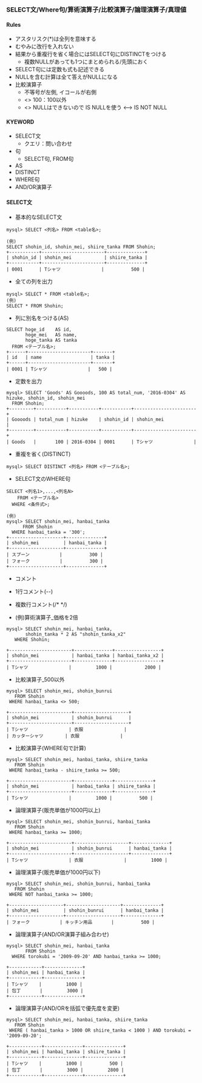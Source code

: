 ### SELECT文/Where句/算術演算子/比較演算子/論理演算子/真理値

#### Rules
- アスタリスク(*)は全列を意味する
- むやみに改行を入れない
- 結果から重複行を省く場合にはSELECT句にDISTINCTをつける
  - 複数NULLがあっても1つにまとめられる/先頭におく
- SELECT句には定数も式も記述できる
- NULLを含む計算は全て答えがNULLになる
- 比較演算子
  - 不等号が左側, イコールが右側 
  - <> 100：100以外
  - <> NULLはできないので IS NULLを使う <--> IS NOT NULL


#### KYEWORD
- SELECT文
  - クエリ：問い合わせ 
- 句
  - SELECT句, FROM句 
- AS
- DISTINCT
- WHERE句
- AND/OR演算子



#### SELECT文
- 基本的なSELECT文
```
mysql> SELECT <列名> FROM <table名>;

(例) 
SELECT shohin_id, shohin_mei, shiire_tanka FROM Shohin;
+-----------+-----------------------+--------------+
| shohin_id | shohin_mei            | shiire_tanka |
+-----------+-----------------------+--------------+
| 0001      | Tシャツ               |          500 |
```

- 全ての列を出力
```
mysql> SELECT * FROM <table名>;
(例)
SELECT * FROM Shohin;
```

- 列に別名をつける(AS)
```
SELECT hoge_id    AS id,
       hoge_mei   AS name,
       hoge_tanka AS tanka
  FROM <テーブル名>;
+------+-----------------------+-------+
| id   | name                  | tanka |
+------+-----------------------+-------+
| 0001 | Tシャツ               |   500 |
```

-  定数を出力
```
mysql> SELECT 'Goods' AS Goooods, 100 AS total_num, '2016-0304' AS hizuke, shohin_id, shohin_mei
  FROM Shohin;
+---------+-----------+-----------+-----------+-----------------------+
| Goooods | total_num | hizuke    | shohin_id | shohin_mei            |
+---------+-----------+-----------+-----------+-----------------------+
| Goods   |       100 | 2016-0304 | 0001      | Tシャツ               |
```

- 重複を省く(DISTINCT)
```
mysql> SELECT DISTINCT <列名> FROM <テーブル名>;
```

- SELECT文のWHERE句
```
SELECT <列名1>,...,<列名N>
    FROM <テーブル名>
  WHERE <条件式>;

(例)
mysql> SELECT shohin_mei, hanbai_tanka
	  FROM Shohin
  WHERE hanbai_tanka = '300';
+--------------------+--------------+
| shohin_mei         | hanbai_tanka |
+--------------------+--------------+
| スプーン           |          300 |
| フォーク           |          300 |
+--------------------+--------------+
```

- コメント
 - 1行コメント(--)
 - 複数行コメント(/*	*/)


- (例)算術演算子_価格を2倍
```
mysql> SELECT shohin_mei, hanbai_tanka,
       shohin_tanka * 2 AS "shohin_tanka_x2"
   WHERE Shohin;

+-----------------------+--------------+-----------------+
| shohin_mei            | hanbai_tanka | hanbai_tanka_x2 |
+-----------------------+--------------+-----------------+
| Tシャツ               |         1000 |            2000 |       
```

- 比較演算子_500以外
```
mysql> SELECT shohin_mei, shohin_bunrui
   FROM Shohin
 WHERE hanbai_tanka <> 500;

+-----------------------+--------------------+
| shohin_mei            | shohin_bunrui      |
+-----------------------+--------------------+
| Tシャツ               | 衣服               |
| カッターシャツ        | 衣服               |
```

- 比較演算子(WHERE句で計算)
```
mysql> SELECT shohin_mei, hanbai_tanka, shiire_tanka
   FROM Shohin
 WHERE hanbai_tanka - shiire_tanka >= 500;

+-----------------------+--------------+--------------+
| shohin_mei            | hanbai_tanka | shiire_tanka |
+-----------------------+--------------+--------------+
| Tシャツ               |         1000 |          500 |
```

- 論理演算子(販売単価が1000円以上)
```
mysql> SELECT shohin_mei, shohin_bunrui, hanbai_tanka 
   FROM Shohin
 WHERE hanbai_tanka >= 1000;
 
+-----------------------+--------------------+--------------+
| shohin_mei            | shohin_bunrui      | hanbai_tanka |
+-----------------------+--------------------+--------------+
| Tシャツ               | 衣服               |         1000 |
```

- 論理演算子(販売単価が1000円以下)
```
mysql> SELECT shohin_mei, shohin_bunrui, hanbai_tanka 
   FROM Shohin
 WHERE NOT hanbai_tanka >= 1000;
 
+--------------------+--------------------+--------------+
| shohin_mei         | shohin_bunrui      | hanbai_tanka |
+--------------------+--------------------+--------------+
| フォーク           | キッチン用品       |          500 |
```

- 論理演算子(AND/OR演算子組み合わせ)
```
mysql> SELECT shohin_mei, hanbai_tanka
       FROM Shohin  
  WHERE torokubi = '2009-09-20' AND hanbai_tanka >= 1000;

+------------+--------------+
| shohin_mei | hanbai_tanka |
+------------+--------------+
| Tシャツ    |         1000 |
| 包丁       |         3000 |
+------------+--------------+
```

- 論理演算子(AND/ORを括弧で優先度を変更)
```
mysql> SELECT shohin_mei, hanbai_tanka, shiire_tanka
   FROM Shohin 
 WHERE ( hanbai_tanka > 1000 OR shiire_tanka < 1000 ) AND torokubi = '2009-09-20';

+------------+--------------+--------------+
| shohin_mei | hanbai_tanka | shiire_tanka |
+------------+--------------+--------------+
| Tシャツ    |         1000 |          500 |
| 包丁       |         3000 |         2800 |
+------------+--------------+--------------+
```

